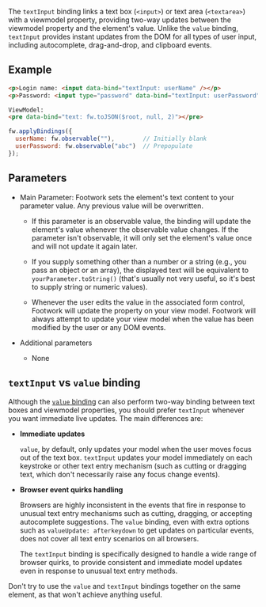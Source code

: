The `textInput` binding links a text box (`<input>`) or text area (`<textarea>`) with a viewmodel property, providing two-way updates between the viewmodel property and the element's value. Unlike the `value` binding, `textInput` provides instant updates from the DOM for all types of user input, including autocomplete, drag-and-drop, and clipboard events.

## Example

```html
<p>Login name: <input data-bind="textInput: userName" /></p>
<p>Password: <input type="password" data-bind="textInput: userPassword" /></p>

ViewModel:
<pre data-bind="text: fw.toJSON($root, null, 2)"></pre>
```

```javascript
fw.applyBindings({
  userName: fw.observable(""),        // Initially blank
  userPassword: fw.observable("abc")  // Prepopulate
});
```

## Parameters

  * Main Parameter: Footwork sets the element's text content to your parameter value. Any previous value will be overwritten.

      * If this parameter is an observable value, the binding will update the element's value whenever the observable value changes. If the parameter isn't observable, it will only set the element's value once and will not update it again later.

      * If you supply something other than a number or a string (e.g., you pass an object or an array), the displayed text will be equivalent to `yourParameter.toString()` (that's usually not very useful, so it's best to supply string or numeric values).

      * Whenever the user edits the value in the associated form control, Footwork will update the property on your view model. Footwork will always attempt to update your view model when the value has been modified by the user or any DOM events.

  * Additional parameters

     * None


## `textInput` vs `value` binding

Although the [`value` binding](value-binding.md) can also perform two-way binding between text boxes and viewmodel properties, you should prefer `textInput` whenever you want immediate live updates. The main differences are:

  * **Immediate updates**

    `value`, by default, only updates your model when the user moves focus out of the text box. `textInput` updates your model immediately on each keystroke or other text entry mechanism (such as cutting or dragging text, which don't necessarily raise any focus change events).

  * **Browser event quirks handling**

    Browsers are highly inconsistent in the events that fire in response to unusual text entry mechanisms such as cutting, dragging, or accepting autocomplete suggestions. The `value` binding, even with extra options such as `valueUpdate: afterkeydown` to get updates on particular events, does not cover all text entry scenarios on all browsers.

    The `textInput` binding is specifically designed to handle a wide range of browser quirks, to provide consistent and immediate model updates even in response to unusual text entry methods.

Don't try to use the `value` and `textInput` bindings together on the same element, as that won't achieve anything useful.

